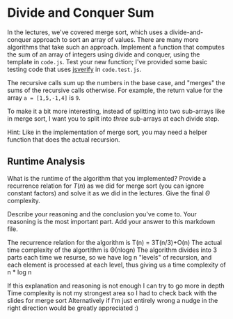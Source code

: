 # Divide and Conquer Sum

In the lectures, we've covered merge sort, which uses a divide-and-conquer
approach to sort an array of values. There are many more algorithms that take
such an approach. Implement a function that computes the sum of an array of
integers using divide and conquer, using the template in `code.js`. Test your
new function; I've provided some basic testing code that uses
[jsverify](https://jsverify.github.io/) in `code.test.js`.

The recursive calls sum up the numbers in the base case, and "merges" the sums
of the recursive calls otherwise. For example, the return value for the array `a
= [1,5,-1,4]` is `9`.

To make it a bit more interesting, instead of splitting into two sub-arrays like
in merge sort, I want you to split into *three* sub-arrays at each divide step.

Hint: Like in the implementation of merge sort, you may need a helper function
that does the actual recursion.

## Runtime Analysis

What is the runtime of the algorithm that you implemented? Provide a recurrence
relation for $T(n)$ as we did for merge sort (you can ignore constant factors)
and solve it as we did in the lectures. Give the final $\Theta$ complexity.

Describe your reasoning and the conclusion you've come to. Your reasoning is the
most important part. Add your answer to this markdown file.

The recurrence relation for the algorithm is T(n) = 3T(n/3)+O(n)
The actual time complexity of the algortithm is Θ(nlogn)
The algorithm divides into 3 parts each time we resurse, so we have log n "levels" of recursion,
and each element is processed at each level, thus giving us a time complexity of n * log n

If this explanation and reasoning is not enough I can try to go more in depth
Time complexity is not my strongest area so I had to check back with the slides for merge sort
Alternatively if I'm just entirely wrong a nudge in the right direction would be greatly appreciated :)
